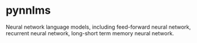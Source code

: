 # pynnlms
Neural network language models, including feed-forward neural network, recurrent neural network, long-short term memory neural network.
